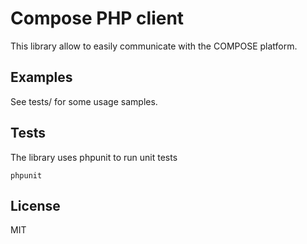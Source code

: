 Compose PHP client
===

This library allow to easily communicate with the COMPOSE platform. 

Examples
---

See tests/ for some usage samples.

Tests
---

The library uses phpunit to run unit tests

`phpunit`

License
---

MIT

